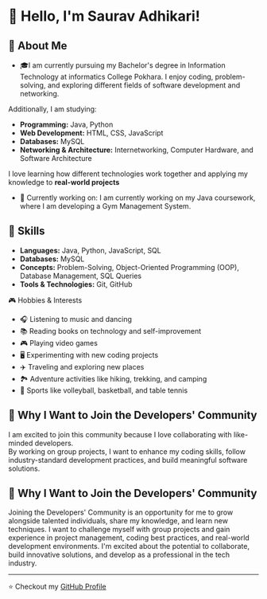 # 👋 Hello, I'm Saurav Adhikari!
## 🚀 About Me
- 🎓I am currently pursuing my Bachelor's degree in Information Technology at informatics College Pokhara. I enjoy coding, problem-solving, and exploring different fields of software development and networking. 

Additionally, I am studying:  
- **Programming:** Java, Python  
- **Web Development:** HTML, CSS, JavaScript
- **Databases:** MySQL
- **Networking & Architecture:** Internetworking, Computer Hardware, and Software Architecture  

I love learning how different technologies work together and applying my knowledge to **real-world projects**
- 🔭 Currently working on: I am currently working on my Java coursework, where I am developing a Gym Management System.

## 🎯 Skills
- **Languages:** Java, Python, JavaScript, SQL  
- **Databases:** MySQL
- **Concepts:** Problem-Solving, Object-Oriented Programming (OOP), Database Management, SQL Queries  
- **Tools & Technologies:** Git, GitHub

 🎮 Hobbies & Interests
- 🎧 Listening to music and dancing  
- 📚 Reading books on technology and self-improvement  
- 🎮 Playing video games  
- 🖥️ Experimenting with new coding projects  
- ✈️ Traveling and exploring new places
- 🏞️ Adventure activities like hiking, trekking, and camping
- 🏐 Sports like volleyball, basketball, and table tennis  
  
## 🌟 Why I Want to Join the Developers' Community
I am excited to join this community because I love collaborating with like-minded developers.  
By working on group projects, I want to enhance my coding skills, follow industry-standard development practices, and build meaningful software solutions.

## 🌟 Why I Want to Join the Developers' Community
Joining the Developers' Community is an opportunity for me to grow alongside talented individuals, share my knowledge, and learn new techniques. I want to challenge myself with group projects and gain experience in project management, coding best practices, and real-world development environments. I'm excited about the potential to collaborate, build innovative solutions, and develop as a professional in the tech industry.

---
⭐️ Checkout my [GitHub Profile](https://github.com/yourusername)

<!--
**Saurav-86/Saurav-86** is a ✨ _special_ ✨ repository because its `README.md` (this file) appears on your GitHub profile.

Here are some ideas to get you started:

- 🔭 I’m currently working on ...
- 🌱 I’m currently learning ...
- 👯 I’m looking to collaborate on ...
- 🤔 I’m looking for help with ...
- 💬 Ask me about ...
- 📫 How to reach me: ...
- 😄 Pronouns: ...
- ⚡ Fun fact: ...
-->

